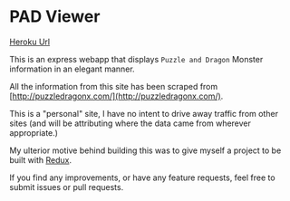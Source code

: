 # PAD Viewer

[Heroku Url](http://padviewer.herokuapp.com)

This is an express webapp that displays `Puzzle and Dragon` Monster information in an elegant manner.

All the information from this site has been scraped from [http://puzzledragonx.com/](http://puzzledragonx.com/).

This is a "personal" site, I have no intent to drive away traffic from other sites (and will be attributing where the
data came from wherever appropriate.)


My ulterior motive behind building this was to give myself a project to be built with [Redux](https://github.com/rackt/redux).


If you find any improvements, or have any feature requests, feel free to submit issues or pull requests.
